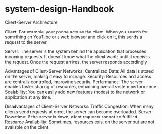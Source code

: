 # system-design-Handbook

Client-Server Architecture

Client: For example, your phone acts as the client. When you search for something on YouTube or a web browser and click on it, this sends a request to the server.

Server: The server is the system behind the application that processes incoming requests. It doesn't know what the client wants until it receives the request. Once the request arrives, the server responds accordingly.

Advantages of Client-Server Networks:
Centralized Data: All data is stored on the server, making it easy to manage.
Security: Resources and access are centrally controlled, improving security.
Performance: The server enables faster sharing of resources, enhancing overall system performance.
Scalability: You can easily add new features (nodes) to the network or application at any time.

Disadvantages of Client-Server Networks:
Traffic Congestion: When many clients send requests at once, the server can become overloaded.
Server Downtime: If the server is down, client requests cannot be fulfilled.
Resource Availability: Sometimes, resources exist on the server but are not available on the client.
